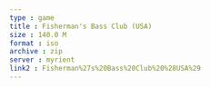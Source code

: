 ```yaml
---
type : game
title : Fisherman's Bass Club (USA)
size : 140.0 M
format : iso
archive : zip
server : myrient
link2 : Fisherman%27s%20Bass%20Club%20%28USA%29
---
```


